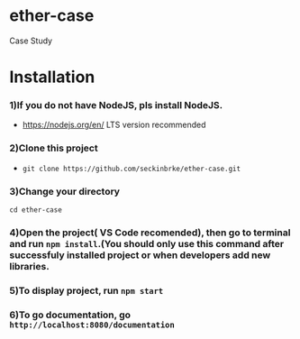 # ether-case
Case Study

# Installation
### 1)If you do not have NodeJS, pls install NodeJS.
-  https://nodejs.org/en/ LTS version recommended
### 2)Clone this project
- `git clone https://github.com/seckinbrke/ether-case.git`
### 3)Change your directory
`cd ether-case`
### 4)Open the project( VS Code recomended), then go to terminal and run `npm install`.(You should only use this command after successfuly installed project or when developers add new libraries.
### 5)To display project, run `npm start`

### 6)To go documentation, go `http://localhost:8080/documentation`
